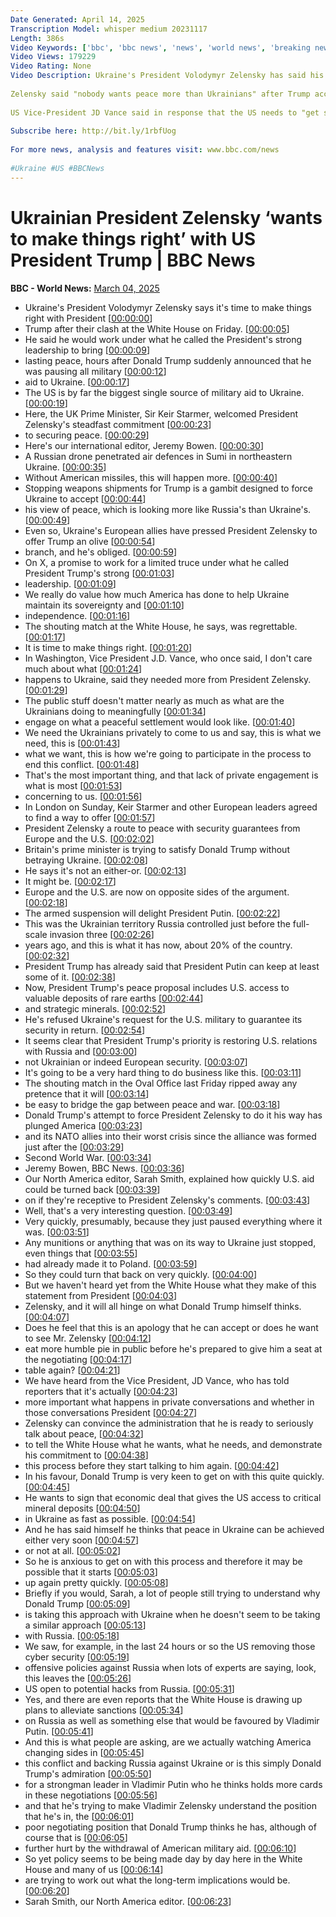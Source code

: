 ```yaml
---
Date Generated: April 14, 2025
Transcription Model: whisper medium 20231117
Length: 386s
Video Keywords: ['bbc', 'bbc news', 'news', 'world news', 'breaking news', 'us news', 'world', 'america', 'usa', 'usa news', 'india news', 'Zelensky', 'US', 'Ukraine', 'JD Vance', 'Trump']
Video Views: 179229
Video Rating: None
Video Description: Ukraine's President Volodymyr Zelensky has said his explosive Oval Office meeting with Donald Trump on Friday was "regrettable", in his first public remarks since the US announced a pause in military aid to Kyiv.
 
Zelensky said "nobody wants peace more than Ukrainians" after Trump accused him of not being ready to come to the negotiating table. He also expressed a willingness to consider a partial truce, if Moscow did likewise.
 
US Vice-President JD Vance said in response that the US needs to "get some payback for the incredible financial investment" it has made in Ukraine, and the “lack of private engagement is what is most concerning to us".
 
Subscribe here: http://bit.ly/1rbfUog
 
For more news, analysis and features visit: www.bbc.com/news
 
#Ukraine #US #BBCNews
---
```


# Ukrainian President Zelensky ‘wants to make things right’ with US President Trump | BBC News
**BBC - World News:** [March 04, 2025](https://www.youtube.com/watch?v=pxSUr0kvrXA)
*  Ukraine's President Volodymyr Zelensky says it's time to make things right with President [[00:00:00](https://www.youtube.com/watch?v=pxSUr0kvrXA&t=0.0s)]
*  Trump after their clash at the White House on Friday. [[00:00:05](https://www.youtube.com/watch?v=pxSUr0kvrXA&t=5.72s)]
*  He said he would work under what he called the President's strong leadership to bring [[00:00:09](https://www.youtube.com/watch?v=pxSUr0kvrXA&t=9.16s)]
*  lasting peace, hours after Donald Trump suddenly announced that he was pausing all military [[00:00:12](https://www.youtube.com/watch?v=pxSUr0kvrXA&t=12.6s)]
*  aid to Ukraine. [[00:00:17](https://www.youtube.com/watch?v=pxSUr0kvrXA&t=17.8s)]
*  The US is by far the biggest single source of military aid to Ukraine. [[00:00:19](https://www.youtube.com/watch?v=pxSUr0kvrXA&t=19.580000000000002s)]
*  Here, the UK Prime Minister, Sir Keir Starmer, welcomed President Zelensky's steadfast commitment [[00:00:23](https://www.youtube.com/watch?v=pxSUr0kvrXA&t=23.68s)]
*  to securing peace. [[00:00:29](https://www.youtube.com/watch?v=pxSUr0kvrXA&t=29.2s)]
*  Here's our international editor, Jeremy Bowen. [[00:00:30](https://www.youtube.com/watch?v=pxSUr0kvrXA&t=30.919999999999998s)]
*  A Russian drone penetrated air defences in Sumi in northeastern Ukraine. [[00:00:35](https://www.youtube.com/watch?v=pxSUr0kvrXA&t=35.879999999999995s)]
*  Without American missiles, this will happen more. [[00:00:40](https://www.youtube.com/watch?v=pxSUr0kvrXA&t=40.76s)]
*  Stopping weapons shipments for Trump is a gambit designed to force Ukraine to accept [[00:00:44](https://www.youtube.com/watch?v=pxSUr0kvrXA&t=44.28s)]
*  his view of peace, which is looking more like Russia's than Ukraine's. [[00:00:49](https://www.youtube.com/watch?v=pxSUr0kvrXA&t=49.16s)]
*  Even so, Ukraine's European allies have pressed President Zelensky to offer Trump an olive [[00:00:54](https://www.youtube.com/watch?v=pxSUr0kvrXA&t=54.36s)]
*  branch, and he's obliged. [[00:00:59](https://www.youtube.com/watch?v=pxSUr0kvrXA&t=59.92s)]
*  On X, a promise to work for a limited truce under what he called President Trump's strong [[00:01:03](https://www.youtube.com/watch?v=pxSUr0kvrXA&t=63.24s)]
*  leadership. [[00:01:09](https://www.youtube.com/watch?v=pxSUr0kvrXA&t=69.28s)]
*  We really do value how much America has done to help Ukraine maintain its sovereignty and [[00:01:10](https://www.youtube.com/watch?v=pxSUr0kvrXA&t=70.28s)]
*  independence. [[00:01:16](https://www.youtube.com/watch?v=pxSUr0kvrXA&t=76.24000000000001s)]
*  The shouting match at the White House, he says, was regrettable. [[00:01:17](https://www.youtube.com/watch?v=pxSUr0kvrXA&t=77.56s)]
*  It is time to make things right. [[00:01:20](https://www.youtube.com/watch?v=pxSUr0kvrXA&t=80.48s)]
*  In Washington, Vice President J.D. Vance, who once said, I don't care much about what [[00:01:24](https://www.youtube.com/watch?v=pxSUr0kvrXA&t=84.84s)]
*  happens to Ukraine, said they needed more from President Zelensky. [[00:01:29](https://www.youtube.com/watch?v=pxSUr0kvrXA&t=89.34s)]
*  The public stuff doesn't matter nearly as much as what are the Ukrainians doing to meaningfully [[00:01:34](https://www.youtube.com/watch?v=pxSUr0kvrXA&t=94.34s)]
*  engage on what a peaceful settlement would look like. [[00:01:40](https://www.youtube.com/watch?v=pxSUr0kvrXA&t=100.22s)]
*  We need the Ukrainians privately to come to us and say, this is what we need, this is [[00:01:43](https://www.youtube.com/watch?v=pxSUr0kvrXA&t=103.22s)]
*  what we want, this is how we're going to participate in the process to end this conflict. [[00:01:48](https://www.youtube.com/watch?v=pxSUr0kvrXA&t=108.02000000000001s)]
*  That's the most important thing, and that lack of private engagement is what is most [[00:01:53](https://www.youtube.com/watch?v=pxSUr0kvrXA&t=113.17999999999999s)]
*  concerning to us. [[00:01:56](https://www.youtube.com/watch?v=pxSUr0kvrXA&t=116.14s)]
*  In London on Sunday, Keir Starmer and other European leaders agreed to find a way to offer [[00:01:57](https://www.youtube.com/watch?v=pxSUr0kvrXA&t=117.47999999999999s)]
*  President Zelensky a route to peace with security guarantees from Europe and the U.S. [[00:02:02](https://www.youtube.com/watch?v=pxSUr0kvrXA&t=122.38s)]
*  Britain's prime minister is trying to satisfy Donald Trump without betraying Ukraine. [[00:02:08](https://www.youtube.com/watch?v=pxSUr0kvrXA&t=128.9s)]
*  He says it's not an either-or. [[00:02:13](https://www.youtube.com/watch?v=pxSUr0kvrXA&t=133.98s)]
*  It might be. [[00:02:17](https://www.youtube.com/watch?v=pxSUr0kvrXA&t=137.3s)]
*  Europe and the U.S. are now on opposite sides of the argument. [[00:02:18](https://www.youtube.com/watch?v=pxSUr0kvrXA&t=138.82s)]
*  The armed suspension will delight President Putin. [[00:02:22](https://www.youtube.com/watch?v=pxSUr0kvrXA&t=142.82s)]
*  This was the Ukrainian territory Russia controlled just before the full-scale invasion three [[00:02:26](https://www.youtube.com/watch?v=pxSUr0kvrXA&t=146.45999999999998s)]
*  years ago, and this is what it has now, about 20% of the country. [[00:02:32](https://www.youtube.com/watch?v=pxSUr0kvrXA&t=152.29999999999998s)]
*  President Trump has already said that President Putin can keep at least some of it. [[00:02:38](https://www.youtube.com/watch?v=pxSUr0kvrXA&t=158.54s)]
*  Now, President Trump's peace proposal includes U.S. access to valuable deposits of rare earths [[00:02:44](https://www.youtube.com/watch?v=pxSUr0kvrXA&t=164.01999999999998s)]
*  and strategic minerals. [[00:02:52](https://www.youtube.com/watch?v=pxSUr0kvrXA&t=172.66s)]
*  He's refused Ukraine's request for the U.S. military to guarantee its security in return. [[00:02:54](https://www.youtube.com/watch?v=pxSUr0kvrXA&t=174.3s)]
*  It seems clear that President Trump's priority is restoring U.S. relations with Russia and [[00:03:00](https://www.youtube.com/watch?v=pxSUr0kvrXA&t=180.42000000000002s)]
*  not Ukrainian or indeed European security. [[00:03:07](https://www.youtube.com/watch?v=pxSUr0kvrXA&t=187.62s)]
*  It's going to be a very hard thing to do business like this. [[00:03:11](https://www.youtube.com/watch?v=pxSUr0kvrXA&t=191.06s)]
*  The shouting match in the Oval Office last Friday ripped away any pretence that it will [[00:03:14](https://www.youtube.com/watch?v=pxSUr0kvrXA&t=194.26000000000002s)]
*  be easy to bridge the gap between peace and war. [[00:03:18](https://www.youtube.com/watch?v=pxSUr0kvrXA&t=198.82s)]
*  Donald Trump's attempt to force President Zelensky to do it his way has plunged America [[00:03:23](https://www.youtube.com/watch?v=pxSUr0kvrXA&t=203.06s)]
*  and its NATO allies into their worst crisis since the alliance was formed just after the [[00:03:29](https://www.youtube.com/watch?v=pxSUr0kvrXA&t=209.18s)]
*  Second World War. [[00:03:34](https://www.youtube.com/watch?v=pxSUr0kvrXA&t=214.66s)]
*  Jeremy Bowen, BBC News. [[00:03:36](https://www.youtube.com/watch?v=pxSUr0kvrXA&t=216.62s)]
*  Our North America editor, Sarah Smith, explained how quickly U.S. aid could be turned back [[00:03:39](https://www.youtube.com/watch?v=pxSUr0kvrXA&t=219.29999999999998s)]
*  on if they're receptive to President Zelensky's comments. [[00:03:43](https://www.youtube.com/watch?v=pxSUr0kvrXA&t=223.57999999999998s)]
*  Well, that's a very interesting question. [[00:03:49](https://www.youtube.com/watch?v=pxSUr0kvrXA&t=229.29999999999998s)]
*  Very quickly, presumably, because they just paused everything where it was. [[00:03:51](https://www.youtube.com/watch?v=pxSUr0kvrXA&t=231.18s)]
*  Any munitions or anything that was on its way to Ukraine just stopped, even things that [[00:03:55](https://www.youtube.com/watch?v=pxSUr0kvrXA&t=235.38s)]
*  had already made it to Poland. [[00:03:59](https://www.youtube.com/watch?v=pxSUr0kvrXA&t=239.73999999999998s)]
*  So they could turn that back on very quickly. [[00:04:00](https://www.youtube.com/watch?v=pxSUr0kvrXA&t=240.85999999999999s)]
*  But we haven't heard yet from the White House what they make of this statement from President [[00:04:03](https://www.youtube.com/watch?v=pxSUr0kvrXA&t=243.9s)]
*  Zelensky, and it will all hinge on what Donald Trump himself thinks. [[00:04:07](https://www.youtube.com/watch?v=pxSUr0kvrXA&t=247.7s)]
*  Does he feel that this is an apology that he can accept or does he want to see Mr. Zelensky [[00:04:12](https://www.youtube.com/watch?v=pxSUr0kvrXA&t=252.26s)]
*  eat more humble pie in public before he's prepared to give him a seat at the negotiating [[00:04:17](https://www.youtube.com/watch?v=pxSUr0kvrXA&t=257.34000000000003s)]
*  table again? [[00:04:21](https://www.youtube.com/watch?v=pxSUr0kvrXA&t=261.86s)]
*  We have heard from the Vice President, JD Vance, who has told reporters that it's actually [[00:04:23](https://www.youtube.com/watch?v=pxSUr0kvrXA&t=263.02000000000004s)]
*  more important what happens in private conversations and whether in those conversations President [[00:04:27](https://www.youtube.com/watch?v=pxSUr0kvrXA&t=267.22s)]
*  Zelensky can convince the administration that he is ready to seriously talk about peace, [[00:04:32](https://www.youtube.com/watch?v=pxSUr0kvrXA&t=272.3s)]
*  to tell the White House what he wants, what he needs, and demonstrate his commitment to [[00:04:38](https://www.youtube.com/watch?v=pxSUr0kvrXA&t=278.26s)]
*  this process before they start talking to him again. [[00:04:42](https://www.youtube.com/watch?v=pxSUr0kvrXA&t=282.90000000000003s)]
*  In his favour, Donald Trump is very keen to get on with this quite quickly. [[00:04:45](https://www.youtube.com/watch?v=pxSUr0kvrXA&t=285.98s)]
*  He wants to sign that economic deal that gives the US access to critical mineral deposits [[00:04:50](https://www.youtube.com/watch?v=pxSUr0kvrXA&t=290.38s)]
*  in Ukraine as fast as possible. [[00:04:54](https://www.youtube.com/watch?v=pxSUr0kvrXA&t=294.92s)]
*  And he has said himself he thinks that peace in Ukraine can be achieved either very soon [[00:04:57](https://www.youtube.com/watch?v=pxSUr0kvrXA&t=297.26s)]
*  or not at all. [[00:05:02](https://www.youtube.com/watch?v=pxSUr0kvrXA&t=302.18s)]
*  So he is anxious to get on with this process and therefore it may be possible that it starts [[00:05:03](https://www.youtube.com/watch?v=pxSUr0kvrXA&t=303.42s)]
*  up again pretty quickly. [[00:05:08](https://www.youtube.com/watch?v=pxSUr0kvrXA&t=308.21999999999997s)]
*  Briefly if you would, Sarah, a lot of people still trying to understand why Donald Trump [[00:05:09](https://www.youtube.com/watch?v=pxSUr0kvrXA&t=309.86s)]
*  is taking this approach with Ukraine when he doesn't seem to be taking a similar approach [[00:05:13](https://www.youtube.com/watch?v=pxSUr0kvrXA&t=313.5s)]
*  with Russia. [[00:05:18](https://www.youtube.com/watch?v=pxSUr0kvrXA&t=318.61999999999995s)]
*  We saw, for example, in the last 24 hours or so the US removing those cyber security [[00:05:19](https://www.youtube.com/watch?v=pxSUr0kvrXA&t=319.61999999999995s)]
*  offensive policies against Russia when lots of experts are saying, look, this leaves the [[00:05:26](https://www.youtube.com/watch?v=pxSUr0kvrXA&t=326.38s)]
*  US open to potential hacks from Russia. [[00:05:31](https://www.youtube.com/watch?v=pxSUr0kvrXA&t=331.53999999999996s)]
*  Yes, and there are even reports that the White House is drawing up plans to alleviate sanctions [[00:05:34](https://www.youtube.com/watch?v=pxSUr0kvrXA&t=334.94s)]
*  on Russia as well as something else that would be favoured by Vladimir Putin. [[00:05:41](https://www.youtube.com/watch?v=pxSUr0kvrXA&t=341.5s)]
*  And this is what people are asking, are we actually watching America changing sides in [[00:05:45](https://www.youtube.com/watch?v=pxSUr0kvrXA&t=345.54s)]
*  this conflict and backing Russia against Ukraine or is this simply Donald Trump's admiration [[00:05:50](https://www.youtube.com/watch?v=pxSUr0kvrXA&t=350.3s)]
*  for a strongman leader in Vladimir Putin who he thinks holds more cards in these negotiations [[00:05:56](https://www.youtube.com/watch?v=pxSUr0kvrXA&t=356.06s)]
*  and that he's trying to make Vladimir Zelensky understand the position that he's in, the [[00:06:01](https://www.youtube.com/watch?v=pxSUr0kvrXA&t=361.46000000000004s)]
*  poor negotiating position that Donald Trump thinks he has, although of course that is [[00:06:05](https://www.youtube.com/watch?v=pxSUr0kvrXA&t=365.98s)]
*  further hurt by the withdrawal of American military aid. [[00:06:10](https://www.youtube.com/watch?v=pxSUr0kvrXA&t=370.94s)]
*  So yet policy seems to be being made day by day here in the White House and many of us [[00:06:14](https://www.youtube.com/watch?v=pxSUr0kvrXA&t=374.18s)]
*  are trying to work out what the long-term implications would be. [[00:06:20](https://www.youtube.com/watch?v=pxSUr0kvrXA&t=380.62s)]
*  Sarah Smith, our North America editor. [[00:06:23](https://www.youtube.com/watch?v=pxSUr0kvrXA&t=383.46s)]
